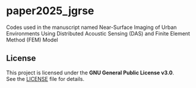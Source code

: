 # paper2025_jgrse
Codes used in the manuscript named Near-Surface Imaging of Urban Environments Using Distributed Acoustic Sensing (DAS) and Finite Element Method (FEM) Model

## License

This project is licensed under the **GNU General Public License v3.0**.  
See the [LICENSE](./LICENSE) file for details.
